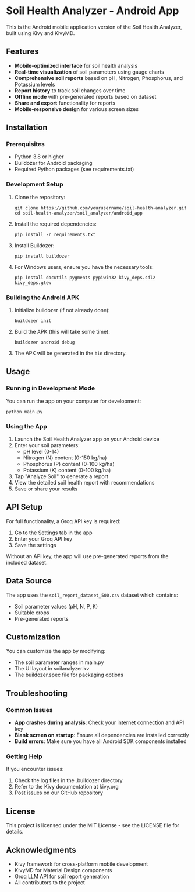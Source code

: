 # Soil Health Analyzer - Android App

This is the Android mobile application version of the Soil Health Analyzer, built using Kivy and KivyMD.

## Features

- **Mobile-optimized interface** for soil health analysis
- **Real-time visualization** of soil parameters using gauge charts
- **Comprehensive soil reports** based on pH, Nitrogen, Phosphorus, and Potassium levels
- **Report history** to track soil changes over time
- **Offline mode** with pre-generated reports based on dataset
- **Share and export** functionality for reports
- **Mobile-responsive design** for various screen sizes

## Installation

### Prerequisites

- Python 3.8 or higher
- Buildozer for Android packaging
- Required Python packages (see requirements.txt)

### Development Setup

1. Clone the repository:
   ```
   git clone https://github.com/yourusername/soil-health-analyzer.git
   cd soil-health-analyzer/soil_analyzer/android_app
   ```

2. Install the required dependencies:
   ```
   pip install -r requirements.txt
   ```

3. Install Buildozer:
   ```
   pip install buildozer
   ```

4. For Windows users, ensure you have the necessary tools:
   ```
   pip install docutils pygments pypiwin32 kivy_deps.sdl2 kivy_deps.glew
   ```

### Building the Android APK

1. Initialize buildozer (if not already done):
   ```
   buildozer init
   ```

2. Build the APK (this will take some time):
   ```
   buildozer android debug
   ```

3. The APK will be generated in the `bin` directory.

## Usage

### Running in Development Mode

You can run the app on your computer for development:

```
python main.py
```

### Using the App

1. Launch the Soil Health Analyzer app on your Android device
2. Enter your soil parameters:
   - pH level (0-14)
   - Nitrogen (N) content (0-150 kg/ha)
   - Phosphorus (P) content (0-100 kg/ha)
   - Potassium (K) content (0-100 kg/ha)
3. Tap "Analyze Soil" to generate a report
4. View the detailed soil health report with recommendations
5. Save or share your results

## API Setup

For full functionality, a Groq API key is required:

1. Go to the Settings tab in the app
2. Enter your Groq API key
3. Save the settings

Without an API key, the app will use pre-generated reports from the included dataset.

## Data Source

The app uses the `soil_report_dataset_500.csv` dataset which contains:
- Soil parameter values (pH, N, P, K)
- Suitable crops
- Pre-generated reports

## Customization

You can customize the app by modifying:
- The soil parameter ranges in main.py
- The UI layout in soilanalyzer.kv
- The buildozer.spec file for packaging options

## Troubleshooting

### Common Issues

- **App crashes during analysis**: Check your internet connection and API key
- **Blank screen on startup**: Ensure all dependencies are installed correctly
- **Build errors**: Make sure you have all Android SDK components installed

### Getting Help

If you encounter issues:
1. Check the log files in the .buildozer directory
2. Refer to the Kivy documentation at kivy.org
3. Post issues on our GitHub repository

## License

This project is licensed under the MIT License - see the LICENSE file for details.

## Acknowledgments

- Kivy framework for cross-platform mobile development
- KivyMD for Material Design components
- Groq LLM API for soil report generation
- All contributors to the project 